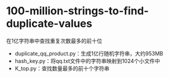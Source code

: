 # 100-million-strings-to-find-duplicate-values
在1亿字符串中查找重复次数最多的前十位  
* duplicate_qq_product.py：生成1亿行随机字符串，大约953MB  
* hash_key.py：将qq.txt文件中的字符串映射到1024个小文件中  
* K_top.py：查找数量最多的前十个字符串  
